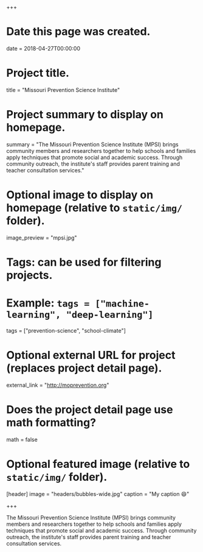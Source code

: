 +++
# Date this page was created.
date = 2018-04-27T00:00:00

# Project title.
title = "Missouri Prevention Science Institute"

# Project summary to display on homepage.
summary = "The Missouri Prevention Science Institute (MPSI) brings community members and researchers together to help schools and families apply techniques that promote social and academic success. Through community outreach, the institute's staff provides parent training and teacher consultation services."

# Optional image to display on homepage (relative to `static/img/` folder).
image_preview = "mpsi.jpg"

# Tags: can be used for filtering projects.
# Example: `tags = ["machine-learning", "deep-learning"]`
tags = ["prevention-science", "school-climate"]

# Optional external URL for project (replaces project detail page).
external_link = "http://moprevention.org"

# Does the project detail page use math formatting?
math = false

# Optional featured image (relative to `static/img/` folder).
[header]
image = "headers/bubbles-wide.jpg"
caption = "My caption :smile:"

+++

The Missouri Prevention Science Institute (MPSI) brings community members and researchers together to help schools and families apply techniques that promote social and academic success. Through community outreach, the institute's staff provides parent training and teacher consultation services.